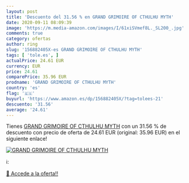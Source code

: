 ```yaml
---
layout: post
title: 'Descuento del 31.56 % en GRAND GRIMOIRE OF CTHULHU MYTH'
date: 2020-09-11 08:09:39
image: 'https://m.media-amazon.com/images/I/61xiSVmef8L._SL200_.jpg'
comments: true
category: ofertas
author: ring
slug: '156882405X-es GRAND GRIMOIRE OF CTHULHU MYTH'
tags: [ 'tole.es', ]
actualPrice: 24.61 EUR
currency: EUR
price: 24.61
comparePrice: 35.96 EUR
prodname: 'GRAND GRIMOIRE OF CTHULHU MYTH'
country: 'es'
flag: '🇪🇸'
buyurl: 'https://www.amazon.es/dp/156882405X/?tag=tolees-21'
descuento: '31.56'
average: '24.61'
---
```


Tienes [GRAND GRIMOIRE OF CTHULHU MYTH](https://www.amazon.es/dp/156882405X/?tag=tolees-21) con un 31.56 % de descuento con precio de oferta de 24.61 EUR (original: 35.96 EUR) en el siguiente enlace!

[![GRAND GRIMOIRE OF CTHULHU MYTH](https://m.media-amazon.com/images/I/61xiSVmef8L._SL200_.jpg)](https://www.amazon.es/dp/156882405X/?tag=tolees-21)

ℹ️:


[🛒 Accede a la oferta!!](https://www.amazon.es/dp/156882405X/?tag=tolees-21)
